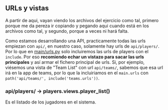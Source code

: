 ## URLs y vistas

A partir de aqui, vayan viendo los archivos del ejercicio como tal, primero porque me da pereza ir copiando y pegando aqui cuando está en los archivos como tal, y segundo, porque a veces ni hará falta.

Como estamos desarrollando una API, practicamente todas las urls empiezan con `api/`, en nuestro caso, solamente hay urls de `api/players/`. Por lo que en [main/urls.py](../main/urls.py) solo incluiremos las urls de players con el `include`. Por eso **recomiendo echar un vistazo para sacar las urls principales** y así armar el fichero principal de urls. Si, por ejemplo, viésemos una vista de "Team List" con url `api/teams/`, sabemos que esa url irá en la app de teams, por lo que la incluiriamos en el `main.urls` con `path('api/teams/', include('teams.urls'))`.

### api/players/ -> players.views.player_list()

Es el listado de los jugadores en el sistema.